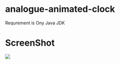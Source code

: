 # analogue-animated-clock
Requrement is Ony Java JDK

# ScreenShot
<img src = "https://github.com/coderx31/analogue-animated-clock/blob/master/screenshots/clock.png">
